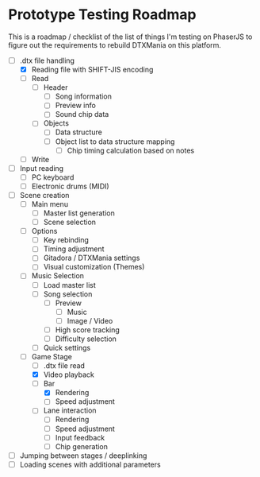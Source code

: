 # Prototype Testing Roadmap

This is a roadmap / checklist of the list of things I'm testing on PhaserJS to figure out the requirements to rebuild DTXMania on this platform.

- [ ] .dtx file handling
    - [x] Reading file with SHIFT-JIS encoding
    - [ ] Read
        - [ ] Header
            - [ ] Song information
            - [ ] Preview info
            - [ ] Sound chip data
        - [ ] Objects
            - [ ] Data structure
            - [ ] Object list to data structure mapping
                - [ ] Chip timing calculation based on notes
    - [ ] Write
- [ ] Input reading
    - [ ] PC keyboard
    - [ ] Electronic drums (MIDI)
- [ ] Scene creation
    - [ ] Main menu
        - [ ] Master list generation
        - [ ] Scene selection
    - [ ] Options
        - [ ] Key rebinding
        - [ ] Timing adjustment
        - [ ] Gitadora / DTXMania settings
        - [ ] Visual customization (Themes)
    - [ ] Music Selection
        - [ ] Load master list
        - [ ] Song selection
            - [ ] Preview
                - [ ] Music
                - [ ] Image / Video
            - [ ] High score tracking
            - [ ] Difficulty selection
        - [ ] Quick settings
    - [ ] Game Stage
        - [ ] .dtx file read
        - [x] Video playback
        - [ ] Bar
            - [x] Rendering
            - [ ] Speed adjustment
        - [ ] Lane interaction
            - [ ] Rendering
            - [ ] Speed adjustment
            - [ ] Input feedback
            - [ ] Chip generation
- [ ] Jumping between stages / deeplinking
- [ ] Loading scenes with additional parameters